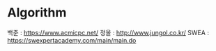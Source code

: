 # Algorithm
백준 : https://www.acmicpc.net/
정올 : http://www.jungol.co.kr/
SWEA : https://swexpertacademy.com/main/main.do
